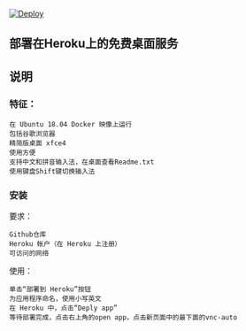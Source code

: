 [![Deploy](https://www.herokucdn.com/deploy/button.svg)](https://heroku.com/deploy)
## 部署在Heroku上的免费桌面服务
## 说明
### 特征：

    在 Ubuntu 18.04 Docker 映像上运行
    包括谷歌浏览器
    精简版桌面 xfce4
    使用方便
    支持中文和拼音输入法，在桌面查看Readme.txt
    使用键盘Shift键切换输入法

### 安装
要求：

    Github仓库
    Heroku 帐户（在 Heroku 上注册）
    可访问的网络

使用：

    单击“部署到 Heroku”按钮
    为应用程序命名，使用小写英文
    在 Heroku 中，点击“Deply app”
    等待部署完成，点击右上角的open app，点击新页面中的最下面的vnc-auto
